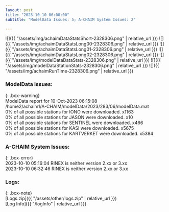 ```yaml
---
layout: post
title: "2023-10-10 06:00:00"
subtitle: "ModelData Issues: 5; A-CHAIM System Issues: 2"

---
```


![]({{ "/assets/img/achaimDataStatsShort-2328306.png" | relative_url }})
![]({{ "/assets/img/achaimDataStatsLong00-2328306.png" | relative_url }})
![]({{ "/assets/img/achaimDataStatsLong01-2328306.png" | relative_url }})
![]({{ "/assets/img/achaimDataStatsLong02-2328306.png" | relative_url }})
![]({{ "/assets/img/modelDataDataStats-2328306.png" | relative_url }})
![]({{ "/assets/img/modelDataStationStats-2328306.png" | relative_url }})
![]({{ "/assets/img/achaimRunTime-2328306.png" | relative_url }})


### ModelData Issues:  
  
{: .box-warning}  
 ModelData report for 10-Oct-2023 06:15:08   
 /home2/achaim1/A-CHAIM/modelData/2023/283/06/modelData.mat   
 0% of all possible stations for IONO were downloaded. x1163   
 0% of all possible stations for JASON were downloaded. x10   
 0% of all possible stations for SENTINEL were downloaded. x466   
 0% of all possible stations for KASI were downloaded. x5675   
 0% of all possible stations for KARTVERKET were downloaded. x5384   
  
### A-CHAIM System Issues:  
  
{: .box-error}  
2023-10-10 05:16:04 RINEX is neither version 2.xx or 3.xx  
2023-10-10 06:32:46 RINEX is neither version 2.xx or 3.xx  

### Logs:  
  
{: .box-note}  
[Logs.zip]({{ "/assets/other/logs.zip" | relative_url }})  
[Log Info]({{ "/logInfo" | relative_url }})  
